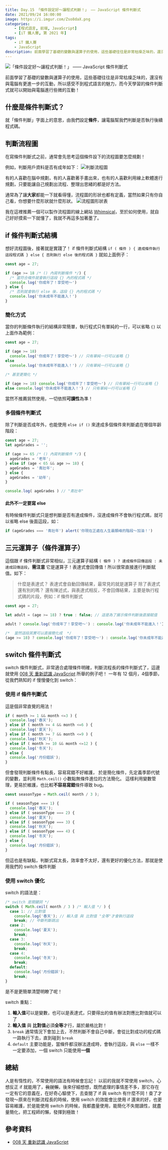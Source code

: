 ```yaml
---
title: Day.15 「條件設定好～讓程式判斷！」 —— JavaScript 條件判斷式
date: 2021/09/24 16:00:00
image: https://i.imgur.com/Zso8daX.png
categories:
    - [程式語言, 前端, JavaScript]
    - [iT 鐵人賽, 第 2021 年]
tags: 
    - iT 鐵人賽
    - JavaScript
description: 前面學習了基礎的變數與運算子的使用，這些基礎往往是非常枯燥乏味的，還沒有與電腦有更進一步的互動，所以感受不到程式語言的魅力，而今天學習的條件判斷式就可以開始與電腦進行些微的互動！
---
```


![「條件設定好～讓程式判斷！」 —— JavaScript 條件判斷式](https://i.imgur.com/Zso8daX.png)

前面學習了基礎的變數與運算子的使用，這些基礎往往是非常枯燥乏味的，還沒有與電腦有更進一步的互動，所以感受不到程式語言的魅力，而今天學習的條件判斷式就可以開始與電腦進行些微的互動！

## 什麼是條件判斷式？

就「條件判斷」字面上的意思，由我們設定**條件**，讓電腦幫我們判斷是否執行後續程式碼。

## 判斷流程圖

在寫條件判斷式之前，通常會先思考這個條件設下的流程圖要怎麼規劃！

例如，判斷用戶資料是否有成年如下：
![判斷流程圖](https://i.imgur.com/8MzkGYV.png)

有的人喜歡在腦中規劃，有的人喜歡著手畫出來，也有的人喜歡利用線上軟體進行規劃，只要能讓自己規劃出流程、整理出思緒的都是好方法。

通常為了讓**大家**都能一下就看得懂，流程圖的形狀也都有定義，當然如果只有你自己看，你想要什麼形狀就什麼形狀。
![流程圖形狀表](https://i.imgur.com/3Dy8YqY.png)

我在這裡推薦一個可以製作流程圖的線上網站 [Whimsical](https://whimsical.com/)，至於如何使用，就自己好好摸索一下就懂了，我就不再這多加著墨了。

## if 條件判斷式結構

想好流程圖後，接著就是實踐了！
if 條件判斷式結構 `if ( 條件 ) { 達成條件執行這段程式碼 } else { 否則執行 else 後的程式碼 }` 就如上面例子：

```javascript
const age = 27;

if (age >= 18 /* () 內寫判斷條件 */) {
  /* 當符合條件就會執行這段 {} 內的程式碼 */
  console.log('你成年了！享受吧～')
} else {
  /* 否則就會執行 else 後，這段 {} 內的程式碼 */
  console.log('你未成年不能進入！')
}
```

### 簡化方式

當你的判斷條件執行的結構非常簡單，執行程式只有單純的一行，可以省略 `{}`
以上面作為範例：

```javascript
const age = 27;

if (age >= 18)
  console.log('你成年了！享受吧～') // 只有單純一行可以省略 {}
else
  console.log('你未成年不能進入！') // 只有單純一行可以省略 {}
  
/* 甚至更簡化 */

if (age >= 18) console.log('你成年了！享受吧～') // 只有單純一行可以省略 {}
else console.log('你未成年不能進入！') // 只有單純一行可以省略 {}
```

當然不推薦貿然使用，一切依照**可讀性**為準！

### 多個條件判斷式

除了判斷是否成年外，也能使用 `else if ()` 來達成多個條件來判斷處在哪個年齡階段：

```javascript
const age = 27;
let ageGrades = '';

if (age >= 65 /* () 內寫判斷條件 */) {
  ageGrades = '老年';
} else if (age < 65 && age >= 18) {
  ageGrades = '青壯年';
} else {
  ageGrades = '幼年';
}

console.log( ageGrades ) // "青壯年"
```

#### 此外不一定要寫 else

有時候條件判斷式只是想判斷是否有達成條件，沒達成條件不會執行程式碼，就可以省略 else 後面這段，如：

```javascript
if (ageGrades === '青壯年') alert('你現在正處在人生最顛峰的階段～加油！') 
```

## 三元運算子（條件運算子）

這個跟 if 條件判斷式非常相似，三元運算子結構 `( 條件 ) ? 達成條件回傳這段 : 未達成回傳這段`，**需注意** 它是運算子！表達式會回傳值！所以很常直接進行判斷賦值。如下：

> 什麼是表達式？ 表達式會自動回傳結果，最常見的就是運算子
> 除了表達式還有別的嗎？ 還有陳述式，與表達式相反，不會回傳結果，主要是執行程式碼的片段，例如：if 條件判斷式

```javascript
const age = 27;

let adult = (age >= 18) ? true : false; // 這是為了展示條件判斷後直接賦值

adult ? console.log('你成年了！享受吧～') : console.log('你未成年不能進入！'); // "你成年了！享受吧～"

/*  當然這段其實可以直接簡化成  */
(age >= 18) ? console.log('你成年了！享受吧～') : console.log('你未成年不能進入！'); // "你成年了！享受吧～"
```

## switch 條件判斷式

switch 條件判斷式，非常適合處理條件明確，判斷流程長的條件判斷式了，這邊就使用 [008 天 重新認識 JavaScript](https://www.tenlong.com.tw/products/9789864344130) 所舉的例子吧！
一年有 12 個月，4個季節，從我們熟知的 if 慢慢優化到 switch：

### 使用 if 條件判斷式

這是個非常直覺的用法！

```javascript
if ( month >= 1 && month <=3 ) {
  console.log('春天');
} else if ( month >= 4 && month <=6 ) {
  console.log('夏天');
} else if ( month >= 7 && month <=9 ) {
  console.log('秋天');
} else if ( month >= 10 && month <=12 ) {
  console.log('冬天');
} else {
  console.log('月份錯誤');
}
```

但會發現判斷條件有點長，容易寫錯不好維護，
於是簡化條件，先定義季節代號的變數，並利用 `Math.ceil()` 小數點無條件進位的方法簡化。
這樣利用變數管理，更易於維護，也比較**不容易寫錯**條件導致 bug。

```javascript
const seasonType = Math.ceil( month / 3 );

if ( seasonType === 1) {
  console.log('春天');
} else if ( seasonType === 2) {
  console.log('夏天');
} else if ( seasonType === 3) {
  console.log('秋天');
} else if ( seasonType === 4) {
  console.log('冬天');
} else {
  console.log('月份錯誤');
}
```

但這也是有缺點，判斷式寫太長，效率會不太好，還有更好的優化方法，那就是使用我們的 switch 條件判斷

### 使用 switch 優化

switch 的語法是：

```javascript
/* switch 是關鍵詞 */
switch ( Math.ceil( month / 3 ) /* 輸入值 */ ) {
  case 1: // 比對值
    console.log('春天'); // 輸入值 與 比對值 "全等"才會執行這段
    break; // 中斷判斷跳出
  case 2:
    console.log('夏天');
    break;
  case 3:
    console.log('秋天');
    break;
  case 4:
    console.log('冬天');
    break;
  default:
    console.log('月份錯誤');
    break;
}
```

是不是更簡單清楚明瞭了呢！

switch 重點：

1. **輸入值**可以是變數，也可以是表達式，只要得出的值有辦法對應比對值就可以了
2. **輸入值** 與 **比對值**必須**全等**才行，屬於嚴格比對！
3. `break` 通常情況下會加上去，不然判斷不會自己中斷，會從比對成功的程式碼一路執行下去，直到碰到 `break`
4. `default` 主要功能是，當條件都沒辦法達成時，會執行這段，與 `else` 一樣不一定要添加，一個 switch 只能使用**一個**

## 總結

人是有惰性的，不常使用的語法有時候會忘記！
以前的我就不常使用 switch，心想反正 if 就能用了，~~我就懶~~，後來仔細想想，既然處理的事情差不多，那它存在一定有它的意義在，在好奇心驅使下，去查閱了 if 與 switch 有什麼不同！查了才發現～原來在判斷流程長的時候，使用 switch 的效能會比使用 if 還來的好，也更容易維護，於是能使用 switch 的時候，我都盡量使用，能簡化不失閱讀性，就盡量簡化，把工程師的懶，發揮到極致！

## 參考資料

- [008 天 重新認識 JavaScript](https://www.tenlong.com.tw/products/9789864344130)
